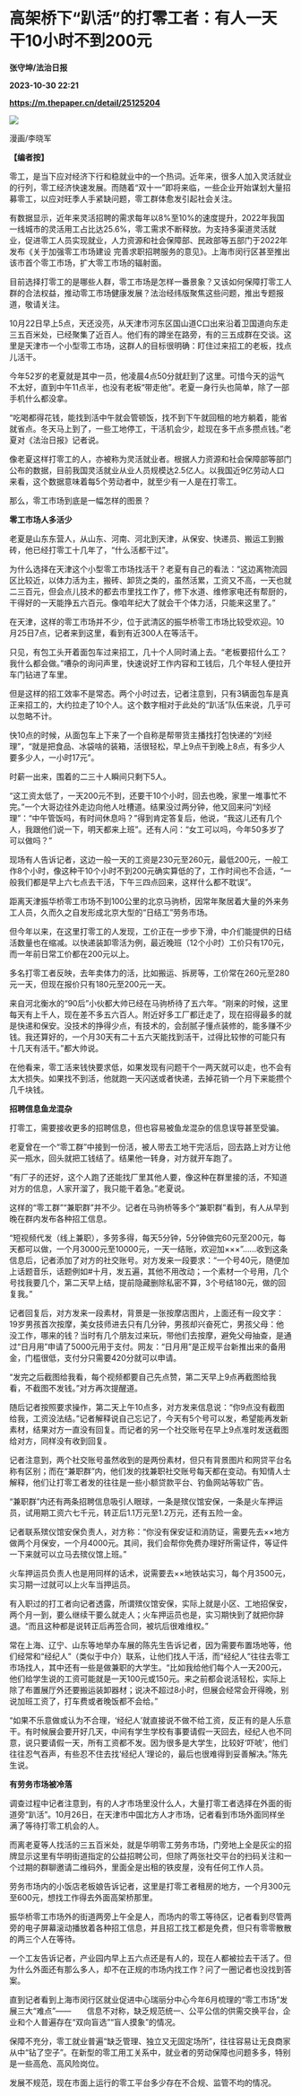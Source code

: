 # 高架桥下“趴活”的打零工者：有人一天干10小时不到200元
**张守坤/法治日报**

**2023-10-30 22:21**

**https://m.thepaper.cn/detail/25125204**

![](https://imagecloud.thepaper.cn/thepaper/image/276/331/327.jpg)

漫画/李晓军

**【编者按】**

零工，是当下应对经济下行和稳就业中的一个热词。近年来，很多人加入灵活就业的行列，零工经济快速发展。而随着“双十一”即将来临，一些企业开始谋划大量招募零工，以应对旺季人手紧缺问题，零工群体愈发引起社会关注。

有数据显示，近年来灵活招聘的需求每年以8%至10%的速度提升，2022年我国一线城市的灵活用工占比达25.6%，零工需求不断释放。为支持多渠道灵活就业，促进零工人员实现就业，人力资源和社会保障部、民政部等五部门于2022年发布《关于加强零工市场建设 完善求职招聘服务的意见》。上海市闵行区甚至推出该市首个零工市场，扩大零工市场的辐射面。

目前选择打零工的是哪些人群，零工市场是怎样一番景象？又该如何保障打零工人群的合法权益，推动零工市场健康发展？法治经纬版聚焦这些问题，推出专题报道，敬请关注。

10月22日早上5点，天还没亮，从天津市河东区国山道C口出来沿着卫国道向东走三五百米处，已经聚集了近百人。他们有的蹲坐在路旁，有的三五成群在交谈。这里是天津市一个小型零工市场，这群人的目标很明确：盯住过来招工的老板，找点儿活干。

今年52岁的老夏就是其中一员，他凌晨4点50分就赶到了这里。可惜今天的运气不太好，直到中午11点半，也没有老板“带走他”。老夏一身行头也简单，除了一部手机什么都没拿。

“吃喝都得花钱，能找到活中午就会管顿饭，找不到下午就回租的地方躺着，能省就省点。冬天马上到了，一些工地停工，干活机会少，趁现在多干点多攒点钱。”老夏对《法治日报》记者说。

像老夏这样打零工的人，亦被称为灵活就业者。根据人力资源和社会保障部等部门公布的数据，目前我国灵活就业从业人员规模达2.5亿人。以我国近9亿劳动人口来看，这个数据意味着每5个劳动者中，就至少有一人是在打零工。

那么，零工市场到底是一幅怎样的图景？

**零工市场人多活少**

老夏是山东东营人，从山东、河南、河北到天津，从保安、快递员、搬运工到搬砖，他已经打零工十几年了，“什么活都干过”。

为什么选择在天津这个小型零工市场找活干？老夏有自己的看法：“这边离物流园区比较近，以体力活为主，搬砖、卸货之类的，虽然活累，工资又不高，一天也就二三百元，但会点儿技术的都去市里找工作了，修下水道、维修家电还有帮厨的，干得好的一天能挣五六百元。像咱年纪大了就会干个体力活，只能来这里了。”

在天津，这样的零工市场并不少，位于武清区的振华桥零工市场比较受欢迎。10月25日7点，记者来到这里，看到有近300人在等活干。

只见，有包工头开着面包车过来招工，几十个人同时涌上去。“老板要招什么工？我什么都会做。”嘈杂的询问声里，快速说好工作内容和工钱后，几个年轻人便拉开车门钻进了车里。

但是这样的招工效率不是常态。两个小时过去，记者注意到，只有3辆面包车是真正来招工的，大约拉走了10个人。这个数字相对于此处的“趴活”队伍来说，几乎可以忽略不计。

快10点的时候，从面包车上下来了一个自称是帮带货主播找打包快递的“刘经理”，“就是把食品、冰袋啥的装箱，活很轻松，早上9点干到晚上8点，有多少人要多少人，一小时17元”。

时薪一出来，围着的二三十人瞬间只剩下5人。

“这工资太低了，一天200元不到，还要干10个小时，回去也晚，家里一堆事忙不完。”一个大哥边往外走边向他人吐槽道。结果没过两分钟，他又回来问“刘经理”：“中午管饭吗，有时间休息吗？”得到肯定答复后，他说，“我这儿还有几个人，我跟他们说一下，明天都来上班”。还有人问：“女工可以吗，今年50多岁了可以做吗？”

现场有人告诉记者，这边一般一天的工资是230元至260元，最低200元，一般工作8个小时，像这种干10个小时不到200元确实算低的了，工作时间也不合适，“一般我们都是早上六七点去干活，下午三四点回来，这样什么都不耽误”。

距离天津振华桥零工市场不到100公里的北京马驹桥，因常年聚居着大量的外来务工人员，久而久之自发形成北京大型的“日结工”劳务市场。

但今年以来，在这里打零工的人发现，工价正在一步步下滑，中介们能提供的日结活数量也在缩减。以快递装卸零活为例，最近晚班（12个小时）工价只有170元，而一年前日常工价都在200元以上。

多名打零工者反映，去年卖体力的活，比如搬运、拆房等，工价常在260元至280元一天，但现在报价只有180元至200元一天。

来自河北衡水的“90后”小伙都大帅已经在马驹桥待了五六年。“刚来的时候，这里每天有上千人，现在差不多五六百人。附近好多工厂都迁走了，现在招得最多的就是快递和保安。没技术的挣得少点，有技术的，会刮腻子懂点装修的，能多赚不少钱。我还算好的，一个月30天有二十五六天能找到活干，过得比较惨的可能只有十几天有活干。”都大帅说。

在他看来，零工活来钱快要求低，如果发现有问题干个一两天就可以走，也不会有太大损失。如果找不到活，他就跑一天闪送或者快递，去掉花销一个月下来能攒个几千块钱。

**招聘信息鱼龙混杂**

打零工，需要接收更多的招聘信息，但也容易被鱼龙混杂的信息误导甚至受骗。

老夏曾在一个“零工群”中接到一份活，被人带去工地干完活后，回去路上对方让他买一瓶水，回头就把工钱结了。结果他一转身，对方就开车跑了。

“有厂子的还好，这个人跑了还能找厂里其他人要，像这种在群里接的活，不知道对方的信息，人家开溜了，我只能干着急。”老夏说。

这样的“零工群”“兼职群”并不少。记者在马驹桥等多个“兼职群”看到，有人从早到晚在群内发布各种招工信息。

“短视频代发（线上兼职），多劳多得，每天5分钟，5分钟做完60元至200元，每天都可以做，一个月3000元至10000元，一天一结账，欢迎加×××”……收到这条信息后，记者添加了对方的社交账号。对方发来一段要求：“一个号40元，随便加上话题音乐，话题例如#十月，发五遍，其他不用改动；一个素材一个号用，几个号找我要几个，第二天早上结，提前隐藏删除私密不算，3个号结180元，做的回复我。”

记者回复后，对方发来一段素材，背景是一张按摩店图片，上面还有一段文字：19岁男孩首次按摩，美女技师进去只有几分钟，男孩却兴奋死亡，男孩父母：他没工作，哪来的钱？当时有几个朋友过来玩，带他们去按摩，避免父母抽查，是通过“日月用”申请了5000元用于支付。网友：“日月用”是正规平台新推出来的备用金，门槛很低，支付分只需要420分就可以申请。

“发完之后截图给我看，每个视频都要自己先点赞，第二天早上9点再截图给我看，不截图不发钱。”对方再次提醒道。

随后记者按照要求操作，第二天上午10点多，对方发来信息说：“你9点没有截图给我，工资没法结。”记者解释说自己忘记了，今天有5个号可以发，希望能再发新素材，结果对方一直没有回复。而记者的另一个社交账号在早上9点准时发送截图给对方，同样没有收到回复。

记者注意到，两个社交账号虽然收到的是两份素材，但只有背景图片和网贷平台名称有区别；而在“兼职群”内，他们发的找兼职社交账号每天都在变动。有知情人士解释，他们让打零工者发的往往是一些小额贷款平台、钓鱼网站等软广告。

“兼职群”内还有两条招聘信息吸引人眼球，一条是殡仪馆安保，一条是火车押运员，试用期工资六七千元，转正后1.1万元至1.2万元，还有五险一金。

记者联系殡仪馆安保负责人，对方称：“你没有保安证和消防证，需要先去××地方做两个月保安，一个月4000元。其间，我们会帮你免费办理好所需证件，等证件一下来就可以立马去殡仪馆上班。”

火车押运员负责人也是用同样的话术，说需要去××地铁站实习，每个月3500元，实习期一过就可以上火车当押运员。

有入职过的打工者向记者透露，所谓殡仪馆安保，实际上就是小区、工地招保安，两个月一到，要么继续干要么就走人；火车押运员也是，实习期快到了就把你辞退。“而且这种都是说转正后再签合同，被坑后很难维权。”

常在上海、辽宁、山东等地举办车展的陈先生告诉记者，因为需要布置场地等，他们经常和“经纪人”（类似于中介）联系，让他们找人干活，而“经纪人”往往去零工市场找人，其中还有一些是做兼职的大学生。“比如我给他们每个人一天200元，他们给学生说的工资可能就是一天100元或150元。来之前都会说活轻松，实际上除了布置展厅外还要搬运装卸器材；说决不超过8小时，但展会经常会开得晚，别说加班工资了，打车费或者晚饭都不会给。”

“如果不乐意做或认为不合理，‘经纪人’就直接说不做不给工资，反正有的是人乐意干。有时候展会要开好几天，中间有学生学校有事要请假一天回去，经纪人也不同意，说只要请假一天，所有工资都不发。因为很多是大学生，比较好‘吓唬’，他们往往忍气吞声，有些忍不住去找‘经纪人’理论的，最后也很难得到妥善解决。”陈先生说。

**有劳务市场被冷落**

调查过程中记者注意到，有的人才市场里没什么人，大量打零工者选择在外面的街道旁“趴活”。10月26日，在天津市中国北方人才市场，记者看到市场外面同样坐满了等待打零工机会的人。

而离老夏等人找活的三五百米处，就是华明零工劳务市场，门旁地上全是灰尘的招牌显示这里有华明街道指定的公益招聘公司，但除了两张社交平台的扫码关注和一个过期的群聊邀请二维码外，里面全是出租的铁皮屋，没有任何工作人员。

劳务市场内的小饭店老板娘告诉记者，这里是打零工者租房的地方，一个月300元至600元，想找工作得去外面高架桥那里。

振华桥零工市场外的街道两旁上午全是人，而场内的零工等待区，记者看到尽管两旁的电子屏幕滚动播放着各种招工信息，并且招工找工都是免费，但只有零零散散的两三个人在等待。

一个工友告诉记者，产业园内早上五六点还是有人的，现在人都被拉去干活了。但为什么外面还有那么多人，却不在正规的市场内找工作？问了一圈记者也没找到答案。

直到记者看到上海市闵行区就业促进中心瑞丽分中心今年6月梳理的“零工市场”发展三大“难点”——　　信息不对称，缺乏规范统一、公平公信的供需交换平台，企业和个人普遍存在“双向盲选”“盲人摸象”的情况。

保障不充分，零工就业普遍“缺乏管理、独立又无固定场所”，往往容易让无良商家从中“钻了空子”。在新型的零工用工关系中，就业者的劳动保障也问题多多，特别是一些高危、高风险岗位。

发展不规范，现在市面上运行的零工平台多少存在不合规、监管不均的情况。